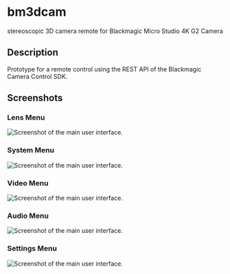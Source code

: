 # bm3dcam
stereoscopic 3D camera remote for Blackmagic Micro Studio 4K G2 Camera

## Description 
Prototype for a remote control using the REST API of the Blackmagic Camera Control SDK.

## Screenshots

### Lens Menu

![Screenshot of the main user interface.](./assets/BM3DCAM00001.jpg)

### System Menu

![Screenshot of the main user interface.](./assets/BM3DCAM00002.jpg)

### Video Menu

![Screenshot of the main user interface.](./assets/BM3DCAM00003.jpg)

### Audio Menu

![Screenshot of the main user interface.](./assets/BM3DCAM00004.jpg)

### Settings Menu

![Screenshot of the main user interface.](./assets/BM3DCAM00005.jpg)
